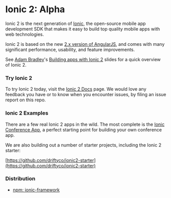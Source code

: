 # Ionic 2: Alpha

Ionic 2 is the next generation of [Ionic](http://ionicframework.com/), the open-source mobile app development SDK that makes it easy to build top quality mobile apps with web technologies.

Ionic 2 is based on the new [2.x version of AngularJS](https://angular.io/), and comes with many significant performance, usability, and feature improvements.

See [Adam Bradley](http://twitter.com/adamdbradley)'s [Building apps with Ionic 2](http://adamdbradley.github.io/building-with-ionic2) slides for a quick overview of Ionic 2.

### Try Ionic 2

To try Ionic 2 today, visit the [Ionic 2 Docs](http://ionicframework.com/docs/v2/) page. We would love any feedback you have or to know when you encounter issues, by filing an issue report on this repo.

### Ionic 2 Examples

There are a few real Ionic 2 apps in the wild. The most complete is the [Ionic Conference App](https://github.com/driftyco/ionic-conference-app), a perfect starting point for building your own conference app.

We are also building out a number of starter projects, including the Ionic 2 starter:

[https://github.com/driftyco/ionic2-starter](https://github.com/driftyco/ionic2-starter)

### Distribution

 - [npm: ionic-framework](https://www.npmjs.com/package/ionic-framework)
